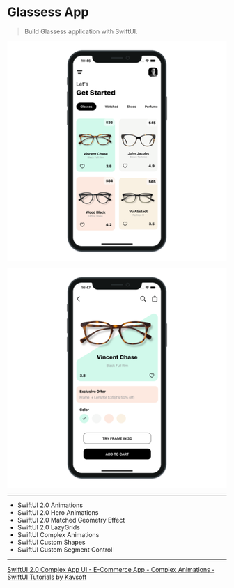 # Glassess App

> Build Glassess application with SwiftUI.

![Glassess App 1](./Glasses_1.png "Glassess App 1")

![Glassess App 2](./Glasses_2.png "Glassess App 2")

---

- SwiftUI 2.0 Animations
- SwiftUI 2.0 Hero Animations
- SwiftUI 2.0 Matched Geometry Effect
- SwiftUI 2.0 LazyGrids
- SwiftUI Complex Animations
- SwiftUI Custom Shapes
- SwiftUI Custom Segment Control

---

[SwiftUI 2.0 Complex App UI - E-Commerce App - Complex Animations - SwiftUI Tutorials by Kavsoft](https://www.youtube.com/watch?v=bVrS6TEhcEY)
